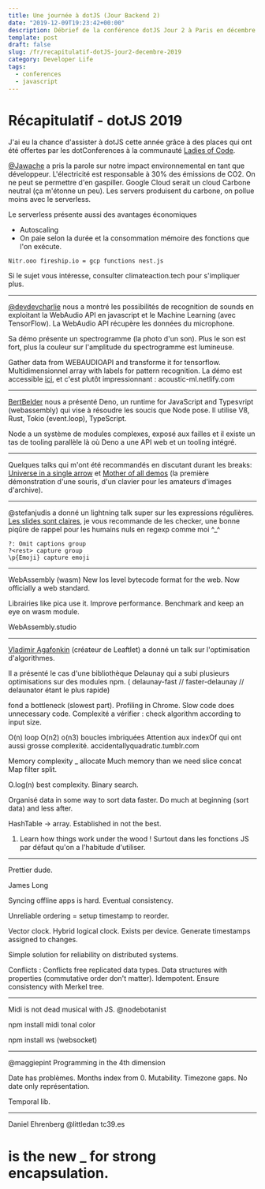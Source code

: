 ```yaml
---
title: Une journée à dotJS (Jour Backend 2)
date: "2019-12-09T19:23:42+00:00"
description: Débrief de la conférence dotJS Jour 2 à Paris en décembre 2019
template: post
draft: false
slug: /fr/recapitulatif-dotJS-jour2-decembre-2019
category: Developer Life
tags:
  - conferences
  - javascript
---
```


# Récapitulatif - dotJS 2019 

J'ai eu la chance d'assister à dotJS cette année grâce à des places qui ont été offertes par les dotConferences à la communauté <a href="https://paris.ladiesofcode.com/" target="_blank">Ladies of Code</a>. 

<a href="https://twitter.com/Jawache">@Jawache</a> a pris la parole sur notre impact environnemental en tant que développeur. L'électricité est responsable à 30% des émissions de CO2. On ne peut se permettre d'en gaspiller. 
Google Cloud serait un cloud Carbone neutral (ça m'étonne un peu).
Les servers produisent du carbone, on pollue moins avec le serverless.

Le serverless présente aussi des avantages économiques

- Autoscaling 
- On paie selon la durée et la consommation mémoire des fonctions que l'on exécute.


```
Nitr.ooo fireship.io = gcp functions nest.js
```

Si le sujet vous intéresse, consulter climateaction.tech pour s'impliquer plus.

__________________

<a href="https://twitter.com/devdevcharlie">@devdevcharlie</a> nous a montré les possibilités de recognition de sounds en exploitant la WebAudio API en javascript et le Machine Learning (avec TensorFlow). La WebAudio API récupère les données du microphone.

Sa démo présente un spectrogramme (la photo d'un son). Plus le son est fort, plus la couleur sur l'amplitude du spectrogramme est lumineuse.

Gather data from WEBAUDIOAPI and transforme it for tensorflow. Multidimensionnel array with labels for pattern recognition. La démo est accessible <a href="https://acoustic-ml.netlify.com">ici</a>, et c'est plutôt impressionnant : acoustic-ml.netlify.com

__________________

<a href="http://www.twitter.com/BertBelder">BertBelder</a> nous a présenté Deno, un runtime for JavaScript and Typesvript (webassembly) qui vise à résoudre les soucis que Node pose. Il utilise V8, Rust, Tokio (event.loop), TypeScript.

Node a un système de modules complexes, exposé aux failles et il existe un tas de tooling parallèle là où Deno a une API web et un tooling intégré.

_______

Quelques talks qui m'ont été recommandés en discutant durant les breaks: <a href="https://www.youtube.com/watch?v=qTHGmVrOGZo">Universe in a single arrow</a> et <a href="https://www.youtube.com/watch?v=yJDv-zdhzMY">Mother of all demos</a> (la première démonstration d'une souris, d'un clavier pour les amateurs d'images d'archive).


_______

@stefanjudis a donné un lightning talk super sur les expressions régulières. <a href="https://speakerdeck.com/stefanjudis/regular-expressions-my-secret-love">Les slides sont claires</a>, je vous recommande de les checker, une bonne piqûre de rappel pour les humains nuls en regexp comme moi ^_^

```
?: Omit captions group
?<rest> capture group
\p{Emoji} capture emoji 
```
_______

WebAssembly (wasm)
New los level bytecode format for the web. Now officially a web standard.

Librairies like pica use it. Improve performance. Benchmark and keep an eye on wasm module.

WebAssembly.studio

_____

<a href="https://twitter.com/mourner">Vladimir Agafonkin</a> (créateur de Leaftlet) a donné un talk sur l'optimisation d'algorithmes. 

Il a présenté le cas d'une bibliothèque Delaunay qui a subi plusieurs optimisations sur des modules npm. ( delaunay-fast // faster-delaunay // delaunator étant le plus rapide)

fond a bottleneck (slowest part). Profiling in Chrome.
Slow code does unnecessary code. Complexité a vérifier : check algorithm according to input size.

O(n) loop 
O(n2) o(n3) boucles imbriquées
Attention aux indexOf qui ont aussi grosse complexité.
accidentallyquadratic.tumblr.com

Memory complexity _ allocate Much memory than we need slice concat Map filter split.

O.log(n) best complexity.
Binary search.

Organisé data in some way to sort data faster. Do much at beginning (sort data) and less after.

HashTable -> array. Established in not the best.

1. Learn how things work under the wood ! Surtout dans les fonctions JS par défaut qu'on a  l'habitude d'utiliser.

________

Prettier dude.

James Long

Syncing offline apps is hard. Eventual consistency.

Unreliable ordering = setup timestamp to reorder.

Vector clock.
Hybrid logical clock. Exists per device. Generate timestamps assigned to changes.

Simple solution for reliability on distributed systems.

Conflicts :
Conflicts free replicated data types. Data structures with properties (commutative order don't matter). Idempotent.
Ensure consistency with Merkel tree.

____

Midi is not dead musical with JS. @nodebotanist

npm install midi tonal color

npm install ws (websocket)

______

@maggiepint
Programming in the 4th dimension

Date has problèmes.
Months index from 0. Mutability. Timezone gaps.
No date only représentation.

Temporal lib. 

_____

Daniel Ehrenberg
@littledan
tc39.es
# is the new _ for strong encapsulation.
